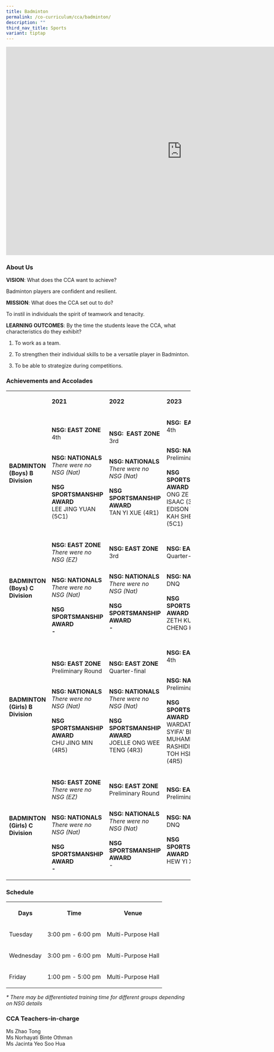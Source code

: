 ```yaml
---
title: Badminton
permalink: /co-curriculum/cca/badminton/
description: ""
third_nav_title: Sports
variant: tiptap
---
```

<div class="iframe-wrapper"><iframe height="569" width="960" allowfullscreen="true" frameborder="0" src="https://docs.google.com/presentation/d/1FW0k-MTzIIITn0Gpre2R7T7kJy8AsF-MMhZ8h77JJo4/embed?start=true&amp;loop=true&amp;delayms=3000"></iframe></div><h3>About Us</h3><p><strong>VISION</strong>: What does the CCA want to achieve?&nbsp;</p><p>Badminton players are confident and resilient.</p><p><strong>MISSION</strong>: What does the CCA set out to do?</p><p>To instil in individuals the spirit of teamwork and tenacity.</p><p><strong>LEARNING OUTCOMES</strong>: By the time the students leave the CCA, what characteristics do they exhibit?</p><ol data-tight="true" class="tight"><li><p>To work as a team.</p></li><li><p>To strengthen their individual skills to be a versatile player in Badminton.</p></li><li><p>To be able to strategize during competitions.</p></li></ol><h3>Achievements and Accolades</h3><table><tbody><tr><td rowspan="1" colspan="1"><p><strong>&nbsp;</strong></p></td><td rowspan="1" colspan="1"><p><strong>2021</strong></p></td><td rowspan="1" colspan="1"><p><strong>2022</strong></p></td><td rowspan="1" colspan="1"><p><strong>2023</strong></p></td></tr><tr><td rowspan="1" colspan="1"><p><strong>BADMINTON (Boys) B Division</strong></p></td><td rowspan="1" colspan="1"><p><strong>NSG: EAST ZONE <br></strong>4th</p><p><strong><br>NSG: NATIONALS<br></strong><em>There were no NSG (Nat)</em><strong><br><br>NSG SPORTSMANSHIP AWARD<br></strong>LEE JING YUAN (5C1)</p></td><td rowspan="1" colspan="1"><p><strong>NSG:&nbsp; EAST ZONE <br></strong>3rd</p><p><strong><br>NSG: NATIONALS<br></strong><em>There were no NSG (Nat)</em><strong><br><br>NSG SPORTSMANSHIP AWARD<br></strong>TAN YI XUE (4R1)</p></td><td rowspan="1" colspan="1"><p><strong>NSG:&nbsp; EAST ZONE <br></strong>4th</p><p><strong><br>NSG: NATIONALS<br></strong>Preliminary Round<strong><br><br>NSG SPORTSMANSHIP AWARD</strong><br>ONG ZE LIN, ISAAC (3R1)<br>EDISON YONG KAH SHENG (5C1)</p></td></tr><tr><td rowspan="1" colspan="1"><p><strong>BADMINTON (Boys) C Division</strong></p></td><td rowspan="1" colspan="1"><p><strong>NSG: EAST ZONE <br></strong><em>There were no NSG (EZ)</em></p><p><strong><br>NSG: NATIONALS<br></strong><em>There were no NSG (Nat)</em><strong><br><br>NSG SPORTSMANSHIP AWARD<br>-</strong></p></td><td rowspan="1" colspan="1"><p><strong>NSG: EAST ZONE <br></strong>3rd</p><p><strong><br>NSG: NATIONALS<br></strong><em>There were no NSG (Nat)</em><strong><br><br>NSG SPORTSMANSHIP AWARD<br>-</strong></p></td><td rowspan="1" colspan="1"><p><strong>NSG: EAST ZONE <br></strong>Quarter-finals</p><p><strong><br>NSG: NATIONALS<br></strong>DNQ<strong><br><br>NSG SPORTSMANSHIP AWARD<br></strong>ZETH KUIK CHENG KAI (2C2)</p></td></tr><tr><td rowspan="1" colspan="1"><p><strong>BADMINTON (Girls) B Division</strong></p></td><td rowspan="1" colspan="1"><p><strong>NSG: EAST ZONE <br></strong>Preliminary Round</p><p><strong><br>NSG: NATIONALS<br></strong><em>There were no NSG (Nat)</em><strong><br><br>NSG SPORTSMANSHIP AWARD<br></strong>CHU JING MIN (4R5)</p></td><td rowspan="1" colspan="1"><p><strong>NSG: EAST ZONE <br></strong>Quarter-final</p><p><strong><br>NSG: NATIONALS<br></strong><em>There were no NSG (Nat)</em><strong><br><br>NSG SPORTSMANSHIP AWARD<br></strong>JOELLE ONG WEE TENG (4R3)</p></td><td rowspan="1" colspan="1"><p><strong>NSG: EAST ZONE <br></strong>4th</p><p><strong><br>NSG: NATIONALS<br></strong>Preliminary Round<strong><br><br>NSG SPORTSMANSHIP AWARD<br></strong>WARDATUS SYIFA' BINTE MUHAMMAD RASHIDI (4C3)<br>TOH HSIN YIN (4R5)</p></td></tr><tr><td rowspan="1" colspan="1"><p><strong>BADMINTON (Girls) C Division</strong></p></td><td rowspan="1" colspan="1"><p><strong>NSG: EAST ZONE <br></strong><em>There were no NSG (EZ)</em></p><p><strong><br>NSG: NATIONALS<br></strong><em>There were no NSG (Nat)</em><strong><br><br>NSG SPORTSMANSHIP AWARD<br>-</strong></p></td><td rowspan="1" colspan="1"><p><strong>NSG: EAST ZONE <br></strong>Preliminary Round</p><p><strong><br>NSG: NATIONALS<br></strong><em>There were no NSG (Nat)</em><strong><br><br>NSG SPORTSMANSHIP AWARD<br></strong>-</p></td><td rowspan="1" colspan="1"><p><strong>NSG: EAST ZONE <br></strong>Preliminary Round</p><p><strong><br>NSG: NATIONALS<br></strong>DNQ<strong><br><br>NSG SPORTSMANSHIP AWARD<br></strong>HEW YI XIN (2R3)</p></td></tr></tbody></table><h3>Schedule</h3><table><tbody><tr><th rowspan="1" colspan="1"><p>Days</p></th><th rowspan="1" colspan="1"><p>Time</p></th><th rowspan="1" colspan="1"><p>Venue<br></p></th></tr><tr><td rowspan="1" colspan="1"><p>Tuesday</p></td><td rowspan="1" colspan="1"><p>3:00 pm - 6:00 pm</p></td><td rowspan="1" colspan="1"><p>Multi-Purpose Hall</p></td></tr><tr><td rowspan="1" colspan="1"><p>Wednesday</p></td><td rowspan="1" colspan="1"><p>3:00 pm - 6:00 pm</p></td><td rowspan="1" colspan="1"><p>Multi-Purpose Hall</p></td></tr><tr><td rowspan="1" colspan="1"><p>Friday</p></td><td rowspan="1" colspan="1"><p>1:00 pm - 5:00 pm</p></td><td rowspan="1" colspan="1"><p>Multi-Purpose Hall</p></td></tr></tbody></table><p><em>* There may be differentiated training time for different groups depending on NSG details</em></p><h3>CCA Teachers-in-charge</h3><p>Ms Zhao Tong<br>Ms Norhayati Binte Othman<br>Ms Jacinta Yeo Soo Hua</p>
